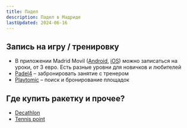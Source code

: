 ```yaml
---
title: Падел
description: Падел в Мадриде
lastUpdated: 2024-06-16
---
```


## Запись на игру / тренировку

- В приложении Madrid Movil ([Android](https://play.google.com/store/apps/details?id=es.madrid.SGRSAMVANDCIU&hl=en_US), [iOS](https://apps.apple.com/es/app/madrid-m%C3%B3vil/id1309506191)) можно записаться на уроки, от 3 евро. Есть разные уровни для новичков и любителей
- [Padel4](https://www.padel4.org/) – забронировать занятие с тренером
- [Playtomic](https://playtomic.io/) – поиск и бронирование площадок

## Где купить ракетку и прочее?

- [Decathlon](https://www.decathlon.es/)
- [Tennis point](https://www.tennis-point.es/)
